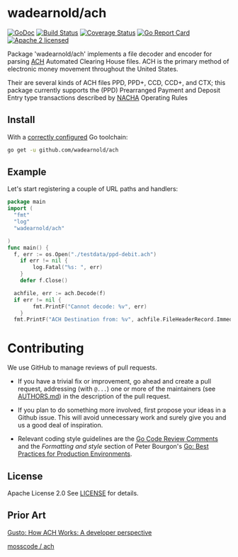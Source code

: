 wadearnold/ach
===
[![GoDoc](https://godoc.org/github.com/wadearnold/ach?status.svg)](https://godoc.org/github.com/wadearnold/ach)
[![Build Status](https://travis-ci.org/wadearnold/ach.svg?branch=master)](https://travis-ci.org/wadearnold/ach)
[![Coverage Status](https://coveralls.io/repos/github/wadearnold/ach/badge.svg?branch=master)](https://coveralls.io/github/wadearnold/ach?branch=master)
[![Go Report Card](https://goreportcard.com/badge/github.com/wadearnold/ach)](https://goreportcard.com/report/github.com/wadearnold/ach)
[![Apache 2 licensed](https://img.shields.io/badge/license-Apache2-blue.svg)](https://raw.githubusercontent.com/wadearnold/ach/master/LICENSE)


Package 'wadearnold/ach' implements a file decoder and encoder for parsing [ACH](https://en.wikipedia.org/wiki/Automated_Clearing_House
) Automated Clearing House files. ACH is the primary method of electronic money movement throughout the United States.

Their are several kinds of ACH files PPD, PPD+, CCD, CCD+, and CTX; this package currently supports the (PPD) Prearranged Payment and Deposit Entry type transactions described by [NACHA](https://www.nacha.org//) Operating Rules

## Install

With a [correctly configured](https://golang.org/doc/install#testing) Go toolchain:

```sh
go get -u github.com/wadearnold/ach
```

## Example
Let's start registering a couple of URL paths and handlers:

```go
package main
import (
  "fmt"
  "log"
  "wadearnold/ach"

)
func main() {
  f, err := os.Open("./testdata/ppd-debit.ach")
	if err != nil {
		log.Fatal("%s: ", err)
	}
	defer f.Close()

  achfile, err := ach.Decode(f)
  if err != nil {
		fmt.PrintF("Cannot decode: %v", err)
	}
  fmt.PrintF("ACH Destination from: %v", achfile.FileHeaderRecord.ImmediateDestinationName)

```

# Contributing

We use GitHub to manage reviews of pull requests.

* If you have a trivial fix or improvement, go ahead and create a pull
  request, addressing (with `@...`) one or more of the maintainers
  (see [AUTHORS.md](AUTHORS.md)) in the description of the pull request.

* If you plan to do something more involved, first propose your ideas
  in a Github issue. This will avoid unnecessary work and surely give
  you and us a good deal of inspiration.

* Relevant coding style guidelines are the [Go Code Review
  Comments](https://code.google.com/p/go-wiki/wiki/CodeReviewComments)
  and the _Formatting and style_ section of Peter Bourgon's [Go: Best
  Practices for Production
  Environments](http://peter.bourgon.org/go-in-production/#formatting-and-style).

## License
Apache License 2.0 See [LICENSE](LICENSE) for details.

## Prior Art
[Gusto: How ACH Works: A developer perspective](http://engineering.gusto.com/how-ach-works-a-developer-perspective-part-4/)

[mosscode / ach](https://github.com/mosscode/ach)

